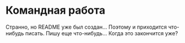# Командная работа
Странно, но README уже был создан... Поэтому и приходится что-нибудь писать.
Пишу еще что-нибудь... Когда это закончится уже?
